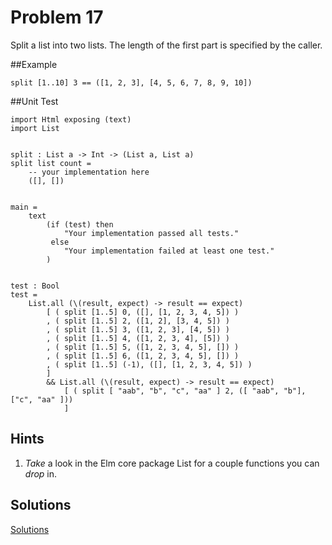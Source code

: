 # Problem 17

Split a list into two lists. The length of the first part is specified by the caller.

##Example
```
split [1..10] 3 == ([1, 2, 3], [4, 5, 6, 7, 8, 9, 10])
```

##Unit Test
```
import Html exposing (text)
import List 


split : List a -> Int -> (List a, List a)
split list count =
    -- your implementation here
    ([], [])
    

main =
    text
        (if (test) then
            "Your implementation passed all tests."
         else
            "Your implementation failed at least one test."
        )


test : Bool
test =
    List.all (\(result, expect) -> result == expect)
        [ ( split [1..5] 0, ([], [1, 2, 3, 4, 5]) )
        , ( split [1..5] 2, ([1, 2], [3, 4, 5]) )
        , ( split [1..5] 3, ([1, 2, 3], [4, 5]) )
        , ( split [1..5] 4, ([1, 2, 3, 4], [5]) )
        , ( split [1..5] 5, ([1, 2, 3, 4, 5], []) )
        , ( split [1..5] 6, ([1, 2, 3, 4, 5], []) )
        , ( split [1..5] (-1), ([], [1, 2, 3, 4, 5]) )
        ]
        && List.all (\(result, expect) -> result == expect)
            [ ( split [ "aab", "b", "c", "aa" ] 2, ([ "aab", "b"],["c", "aa" ]))
            ]
```

## Hints
1. *Take* a look in the Elm core package List for a couple functions you can *drop* in. 

## Solutions
[Solutions](problem_17_solutions.md)
